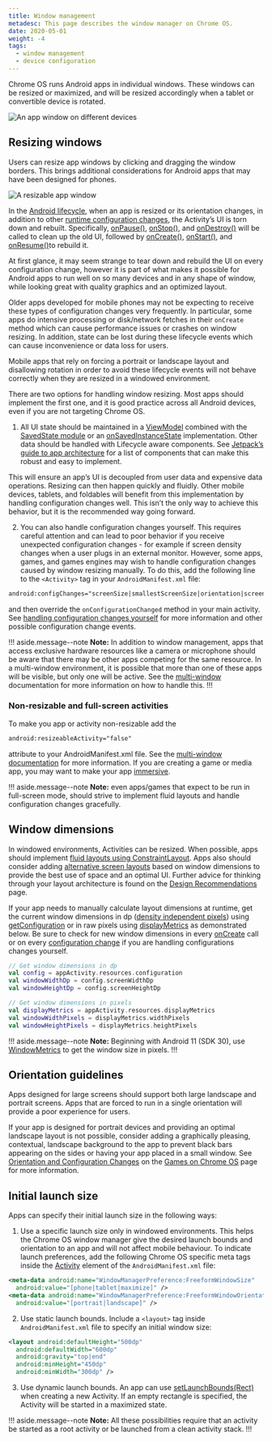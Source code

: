 ```yaml
---
title: Window management
metadesc: This page describes the window manager on Chrome OS.
date: 2020-05-01
weight: -4
tags:
  - window management
  - device configuration
---
```


Chrome OS runs Android apps in individual windows. These windows can be resized or maximized, and will be resized accordingly when a tablet or convertible device is rotated.

![An app window on different devices](/images/android/optimizing/fullscreen-and-windows.png)

## Resizing windows

Users can resize app windows by clicking and dragging the window borders. This brings additional considerations for Android apps that may have been designed for phones.

![A resizable app window](/images/android/optimizing/resizable.png)

In the [Android lifecycle⁠](https://developer.android.com/guide/components/activities/activity-lifecycle), when an app is resized or its orientation changes, in addition to other [runtime configuration changes⁠](https://developer.android.com/guide/topics/resources/runtime-changes), the Activity’s UI is torn down and rebuilt. Specifically, [onPause()⁠](<https://developer.android.com/reference/android/app/Activity#onPause()>), [onStop()⁠](<https://developer.android.com/reference/android/app/Activity#onStop()>), and [onDestroy()⁠](<https://developer.android.com/reference/android/app/Activity#onDestroy()>) will be called to clean up the old UI, followed by [onCreate()⁠](<https://developer.android.com/reference/android/app/Activity#onCreate(android.os.Bundle)>), [onStart()⁠](<https://developer.android.com/reference/android/app/Activity#onStart()>), and [onResume()⁠](<https://developer.android.com/reference/android/app/Activity#onResume()>)to rebuild it.

At first glance, it may seem strange to tear down and rebuild the UI on every configuration change, however it is part of what makes it possible for Android apps to run well on so many devices and in any shape of window, while looking great with quality graphics and an optimized layout.

Older apps developed for mobile phones may not be expecting to receive these types of configuration changes very frequently. In particular, some apps do intensive processing or disk/network fetches in their `onCreate` method which can cause performance issues or crashes on window resizing. In addition, state can be lost during these lifecycle events which can cause inconvenience or data loss for users.

Mobile apps that rely on forcing a portrait or landscape layout and disallowing rotation in order to avoid these lifecycle events will not behave correctly when they are resized in a windowed environment.

There are two options for handling window resizing. Most apps should implement the first one, and it is good practice across all Android devices, even if you are not targeting Chrome OS.

1. All UI state should be maintained in a [ViewModel⁠](https://developer.android.com/topic/libraries/architecture/viewmodel) combined with the [SavedState module](https://developer.android.com/topic/libraries/architecture/viewmodel-savedstate) or an [onSavedInstanceState](<https://developer.android.com/reference/android/app/Activity#onSaveInstanceState(android.os.Bundle)>) implementation. Other data should be handled with Lifecycle aware components. See [Jetpack’s guide to app architecture⁠](https://developer.android.com/jetpack/guide) for a list of components that can make this robust and easy to implement.

This will ensure an app’s UI is decoupled from user data and expensive data operations. Resizing can then happen quickly and fluidly. Other mobile devices, tablets, and foldables will benefit from this implementation by handling configuration changes well. This isn’t the only way to achieve this behavior, but it is the recommended way going forward.

2. You can also handle configuration changes yourself. This requires careful attention and can lead to poor behavior if you receive unexpected configuration changes - for example if screen density changes when a user plugs in an external monitor. However, some apps, games, and games engines may wish to handle configuration changes caused by window resizing manually. To do this, add the following line to the `<Activity>` tag in your `AndroidManifest.xml` file:

```xml {title=AndroidManifest.xml}
android:configChanges="screenSize|smallestScreenSize|orientation|screenLayout"
```

and then override the `onConfigurationChanged` method in your main activity. See [handling configuration changes yourself](https://developer.android.com/guide/topics/resources/runtime-changes#HandlingTheChange) for more information and other possible configuration change events.

!!! aside.message--note
**Note:** In addition to window management, apps that access exclusive hardware resources like a camera or microphone should be aware that there may be other apps competing for the same resource. In a multi-window environment, it is possible that more than one of these apps will be visible, but only one will be active. See the [multi-window⁠](https://developer.android.com/guide/topics/ui/multi-window) documentation for more information on how to handle this.
!!!

### Non-resizable and full-screen activities

To make you app or activity non-resizable add the

```xml
android:resizeableActivity="false"
```

attribute to your AndroidManifest.xml file. See the [multi-window documentation](https://developer.android.com/guide/topics/ui/multi-window) for more information. If you are creating a game or media app, you may want to make your app [immersive](https://developer.android.com/training/system-ui/immersive).

!!! aside.message--note
**Note:** even apps/games that expect to be run in full-screen mode, should strive to implement fluid layouts and handle configuration changes gracefully.

## Window dimensions

In windowed environments, Activities can be resized. When possible, apps should implement [fluid layouts ⁠using ConstraintLayout⁠](https://developer.android.com/training/multiscreen/screensizes#flexible-layout). Apps also should consider adding [alternative screen layouts⁠](https://developer.android.com/training/multiscreen/screensizes#alternative-layouts) based on window dimensions to provide the best use of space and an optimal UI. Further advice for thinking through your layout architecture is found on the [Design Recommendations](/{{locale.code}}/android/design) page.

If your app needs to manually calculate layout dimensions at runtime, get the current window dimensions in dp ([density independent pixels](https://developer.android.com/training/multiscreen/screendensities#TaskUseDP)) using [getConfiguration](<https://developer.android.com/reference/android/content/res/Resources#getConfiguration()>) or in raw pixels using [displayMetrics](https://developer.android.com/reference/android/util/DisplayMetrics) as demonstrated below. Be sure to check for new window dimensions in every [onCreate⁠](<https://developer.android.com/reference/android/app/Activity#onCreate(android.os.Bundle)>) call or on every [configuration change⁠](https://developer.android.com/guide/topics/resources/runtime-changes) if you are handling configurations changes yourself.

```kotlin
// Get window dimensions in dp
val config = appActivity.resources.configuration
val windowWidthDp = config.screenWidthDp
val windowHeightDp = config.screenHeightDp

// Get window dimensions in pixels
val displayMetrics = appActivity.resources.displayMetrics
val windowWidthPixels = displayMetrics.widthPixels
val windowHeightPixels = displayMetrics.heightPixels
```

!!! aside.message--note
**Note:** Beginning with Android 11 (SDK 30), use [WindowMetrics](https://developer.android.com/reference/kotlin/android/view/WindowMetrics?hl=en) to get the window size in pixels.
!!!

## Orientation guidelines

Apps designed for large screens should support both large landscape and portrait screens. Apps that are forced to run in a single orientation will provide a poor experience for users.

If your app is designed for portrait devices and providing an optimal landscape layout is not possible, consider adding a graphically pleasing, contextual, landscape background to the app to prevent black bars appearing on the sides or having your app placed in a small window. See [Orientation and Configuration Changes](/{{locale.code}}/games/optimizing-games-windowing#orientation-and-configuration-changes) on the [Games on Chrome OS](/{{locale.code}}/games/) page for more information.

## Initial launch size

Apps can specify their initial launch size in the following ways:

1. Use a specific launch size only in windowed environments. This helps the Chrome OS window manager give the desired launch bounds and orientation to an app and will not affect mobile behaviour. To indicate launch preferences, add the following Chrome OS specific meta tags inside the [Activity⁠](https://developer.android.com/guide/topics/manifest/activity-element.html) element of the `AndroidManifest.xml` file:

```xml {title=AndroidManifest.xml}
<meta-data android:name="WindowManagerPreference:FreeformWindowSize"
  android:value="[phone|tablet|maximize]" />
<meta-data android:name="WindowManagerPreference:FreeformWindowOrientation"
  android:value="[portrait|landscape]" />

```

2. Use static launch bounds. Include a `<layout>` tag inside `AndroidManifest.xml` file to specify an initial window size:

```xml {title=AndroidManifest.xml}
<layout android:defaultHeight="500dp"
  android:defaultWidth="600dp"
  android:gravity="top|end"
  android:minHeight="450dp"
  android:minWidth="300dp" />

```

3. Use dynamic launch bounds. An app can use [setLaunchBounds(Rect)⁠](<https://developer.android.com/reference/android/app/ActivityOptions#setLaunchBounds(android.graphics.Rect)>) when creating a new Activity. If an empty rectangle is specified, the Activity will be started in a maximized state.

!!! aside.message--note
**Note:** All these possibilities require that an activity be started as a root activity or be launched from a clean activity stack.
!!!
